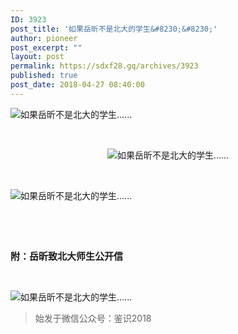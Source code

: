 ```yaml
---
ID: 3923
post_title: '如果岳昕不是北大的学生&#8230;&#8230;'
author: pioneer
post_excerpt: ""
layout: post
permalink: https://sdxf28.gq/archives/3923
published: true
post_date: 2018-04-27 08:40:00
---
```

<div class="bpp-post-content">                                                                                                                  <p><img        style="" src="https://sdxf28.gq/wp-content/uploads/2018/04/beepress-beepress-weixin-zhihu-jianshu-plugin-2-4-2-3923-1524789899.jpeg" alt="如果岳昕不是北大的学生......" title="如果岳昕不是北大的学生......"  /></p><p><br  /></p><p><span style="font-size: 15px;"></span></p><p style="text-align: center;"><img        style="" src="https://sdxf28.gq/wp-content/uploads/2018/04/beepress-beepress-weixin-zhihu-jianshu-plugin-2-4-2-3923-1524789908.jpg" alt="如果岳昕不是北大的学生......" title="如果岳昕不是北大的学生......"></p><p style="text-align:justify;text-justify:inter-ideograph;"><span style="font-family: 宋体;font-size: 15px;"><br  /></span></p><p style="text-align:justify;text-justify:inter-ideograph;"><span style="font-family: 宋体;font-size: 15px;"></span></p><p><img        style="" src="https://sdxf28.gq/wp-content/uploads/2018/04/beepress-beepress-weixin-zhihu-jianshu-plugin-2-4-2-3923-1524789912.jpeg" alt="如果岳昕不是北大的学生......" title="如果岳昕不是北大的学生......"  /></p><p style="text-align:justify;text-justify:inter-ideograph;"><span style="font-family: 宋体;font-size: 15px;"></span><br  /></p><p style="text-align:justify;text-justify:inter-ideograph;"><span style="font-family: 宋体;font-size: 15px;"><br  /></span></p><p style="text-align:justify;text-justify:inter-ideograph;"><strong><span style="font-family: 宋体;font-size: 15px;">附：岳昕致北大师生公开信</span></strong><br  /></p><p style="text-align:justify;text-justify:inter-ideograph;"><strong><span style="font-family: 宋体;font-size: 15px;"><br  /></span></strong></p><p><img        style="" src="https://sdxf28.gq/wp-content/uploads/2018/04/beepress-beepress-weixin-zhihu-jianshu-plugin-2-4-2-3923-1524789920.jpeg" alt="如果岳昕不是北大的学生......" title="如果岳昕不是北大的学生......"  /></p>                  <blockquote class='keep-source'><p>始发于微信公众号：鉴识2018</p></blockquote></div>